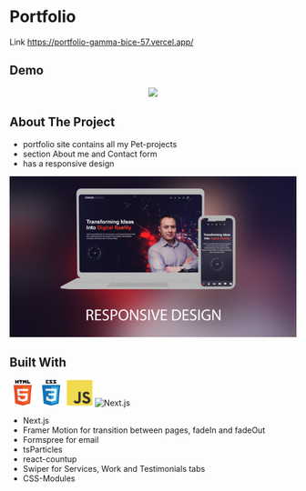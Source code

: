 # Portfolio

Link https://portfolio-gamma-bice-57.vercel.app/

## Demo

<p align="center">
<img src="https://github.com/RomanyanaSol/Portfolio/blob/main/Portfolio%20Demo.gif">
</p>



## About The Project

- portfolio site contains all my Pet-projects
- section About me and Contact form
- has a responsive design

<p align="center">
<img src="https://github.com/RomanyanaSol/Portfolio/blob/main/portfolio%20resp.jpg" >
</p>



## Built With

<img src = 'https://raw.githubusercontent.com/devicons/devicon/master/icons/html5/html5-original-wordmark.svg' width="46" height="46" alt="HTML"/> <img src = 'https://raw.githubusercontent.com/devicons/devicon/master/icons/css3/css3-original-wordmark.svg' width="46" height="46" alt="CSS" /> <img src = 'https://raw.githubusercontent.com/devicons/devicon/master/icons/javascript/javascript-original.svg' width="46" height="46" alt="CSS" /> <img src = 'https://cdn.worldvectorlogo.com/logos/nextjs-2.svg' width="46" height="46" alt="Next.js" /> 



- Next.js
- Framer Motion for transition between pages, fadeIn and fadeOut
- Formspree for email
- tsParticles
- react-countup
- Swiper for Services, Work and Testimonials tabs
- CSS-Modules 




